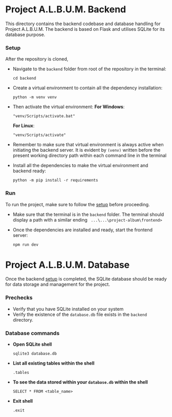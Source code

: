 # Project A.L.B.U.M. Backend

This directory contains the backend codebase and database handling for Project A.L.B.U.M. The backend is based on Flask and utilises SQLite for its database purpose.

### Setup

After the repository is cloned,

- Navigate to the `backend` folder from root of the repository in the terminal:
    ```
    cd backend
    ```

- Create a virtual environment to contain all the dependency installation:
    ```
    python -m venv venv
    ```

- Then activate the virtual environment:
    **For Windows**:
    ```
    "venv/Scripts/activate.bat"
    ```
    **For Linux**:
    ```
    "venv/Scripts/activate"
    ```

- Remember to make sure that virtual environment is always active when initiating the backend server. It is evident by `(venv)` written before the present working directory path within each command line in the terminal

- Install all the dependencies to make the virtual environment and backend ready:
    ```
    python -m pip install -r requirements
    ```
  
### Run

To run the project, make sure to follow the [setup](#setup) before proceeding.

- Make sure that the terminal is in the `backend` folder. The terminal should display a path with a similar ending ` ...\...\project-album\frontend>`

- Once the dependencies are installed and ready, start the frontend server:
    ```
    npm run dev
    ```


# Project A.L.B.U.M. Database

Once the backend [setup](#setup) is completed, the SQLite database should be ready for data storage and management for the project.

### Prechecks

- Verify that you have SQLite installed on your system
- Verify the existence of the `database.db` file exists in the `backend` directory.

### Database commands

- **Open SQLite shell**
    ```
    sqlite3 database.db
    ```

- **List all existing tables within the shell**
    ```
    .tables
    ```

- **To see the data stored within your `database.db` within the shell**
    ```
    SELECT * FROM <table_name>
    ```

- **Exit shell**
    ```
    .exit
    ```